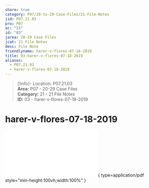 ```yaml
---  
share: true  
category: P07/20-to-29-Case-Files/21-File-Notes  
jid: P07.21.03  
pro: P07  
ac: "21"  
id: "03"  
jarea: 20-29 Case Files  
jcat: 21 File Notes  
desc: File Note  
friendlyname: harer-v-flores-07-18-2019  
title: 03-harer-v-flores-07-18-2019  
aliases:  
  - P07.21.03  
  - harer-v-flores-07-18-2019  
---  
```

  
>[!info]- Location: P07.21.03  
>**Area:** P07 - 20-29 Case Files  
>**Category:** 21 - 21 File Notes  
>**ID:** 03 - harer-v-flores-07-18-2019  
  
# harer-v-flores-07-18-2019  
  
![03-harer-v-flores-07-18-2019](../22-PDFs/03-harer-v-flores-07-18-2019.pdf){ type=application/pdf style="min-height:100vh;width:100%" }  
  
